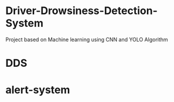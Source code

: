 # Driver-Drowsiness-Detection-System
Project based on Machine learning using CNN and YOLO Algorithm
# DDS
# alert-system
